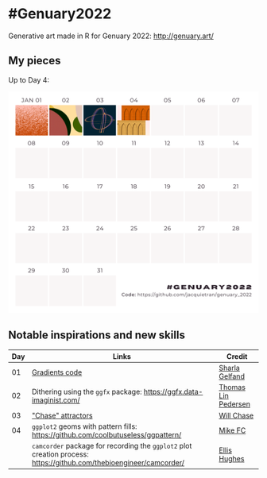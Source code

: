 # #Genuary2022

Generative art made in R for Genuary 2022: http://genuary.art/

## My pieces

Up to Day 4:

![](https://raw.githubusercontent.com/jacquietran/genuary_2022/main/img/genuary2022_collated_to_day04.png)

## Notable inspirations and new skills

| Day | Links | Credit |
|---|---|---|
| 01 | [Gradients code](https://github.com/sharlagelfand/gradients) | [Sharla Gelfand](https://twitter.com/sharlagelfand) |
| 02 | Dithering using the `ggfx` package: https://ggfx.data-imaginist.com/ | [Thomas Lin Pedersen](https://twitter.com/thomasp85) |
| 03 | ["Chase" attractors](https://www.williamrchase.com/post/strange-attractors-12-months-of-art-february/) | [Will Chase](https://twitter.com/W_R_Chase) |
| 04 | `ggplot2` geoms with pattern fills: https://github.com/coolbutuseless/ggpattern/ | [Mike FC](https://twitter.com/coolbutuseless)
|    | `camcorder` package for recording the `ggplot2` plot creation process: https://github.com/thebioengineer/camcorder/ | [Ellis Hughes](https://twitter.com/ellis_hughes) |
